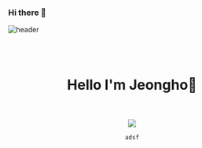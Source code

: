 ### Hi there 👋
![header](https://capsule-render.vercel.app/api?type=rect&color=gradient&height=300&section=header&text=Jeongho%20Github&fontSize=90&animation=fadeIn)

<br><br>
<div align="center">
    <h1>Hello I'm Jeongho🙌</h1><br><br>
    <a href="https://hits.seeyoufarm.com"><img src="https://hits.seeyoufarm.com/api/count/incr/badge.svg?url=https%3A%2F%2Fgithub.com%2Fcuzzzu1318%2Fhit-counter&count_bg=%232FBCB2&title_bg=%23555555&icon=&icon_color=%23E7E7E7&title=hits&edge_flat=false"/></a>
    
    adsf
</div> 
